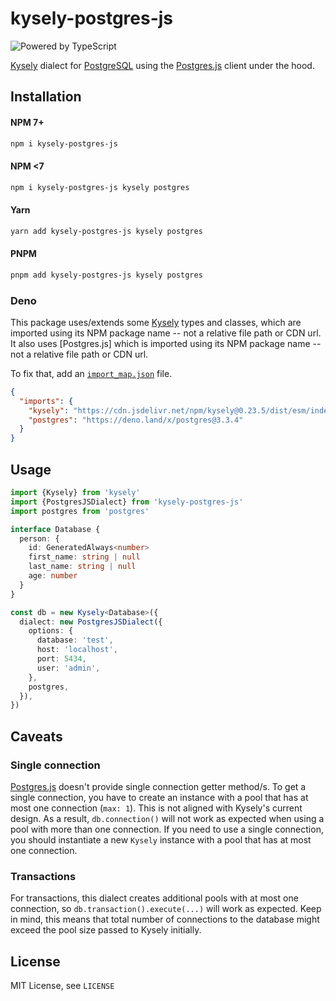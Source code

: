 # kysely-postgres-js

![Powered by TypeScript](https://img.shields.io/badge/powered%20by-typescript-blue.svg)

[Kysely](https://github.com/koskimas/kysely) dialect for [PostgreSQL](https://www.postgresql.org/) using the [Postgres.js](https://github.com/porsager/postgres) client under the hood.

## Installation

#### NPM 7+

```bash
npm i kysely-postgres-js
```

#### NPM <7

```bash
npm i kysely-postgres-js kysely postgres
```

#### Yarn

```bash
yarn add kysely-postgres-js kysely postgres
```

#### PNPM

```bash
pnpm add kysely-postgres-js kysely postgres
```

### Deno

This package uses/extends some [Kysely](https://github.com/koskimas/kysely) types and classes, which are imported using its NPM package name -- not a relative file path or CDN url. It also uses [Postgres.js] which is imported using its NPM package name -- not a relative file path or CDN url.

To fix that, add an [`import_map.json`](https://deno.land/manual@v1.26.1/linking_to_external_code/import_maps) file.

```json
{
  "imports": {
    "kysely": "https://cdn.jsdelivr.net/npm/kysely@0.23.5/dist/esm/index.js",
    "postgres": "https://deno.land/x/postgres@3.3.4"
  }
}
```

## Usage

```ts
import {Kysely} from 'kysely'
import {PostgresJSDialect} from 'kysely-postgres-js'
import postgres from 'postgres'

interface Database {
  person: {
    id: GeneratedAlways<number>
    first_name: string | null
    last_name: string | null
    age: number
  }
}

const db = new Kysely<Database>({
  dialect: new PostgresJSDialect({
    options: {
      database: 'test',
      host: 'localhost',
      port: 5434,
      user: 'admin',
    },
    postgres,
  }),
})
```

## Caveats

### Single connection

[Postgres.js](https://github.com/porsager/postgres) doesn't provide single connection getter method/s. To get a single connection, you have to create an instance with a pool that has at most one connection (`max: 1`). This is not aligned with Kysely's current design. As a result, `db.connection()` will not work as expected when using a pool with more than one connection.
If you need to use a single connection, you should instantiate a new `Kysely`
instance with a pool that has at most one connection.

### Transactions

For transactions, this dialect creates additional pools with at most one connection, so `db.transaction().execute(...)` will work as expected. Keep in mind, this means that total number of connections to the database might exceed the pool size passed to Kysely initially.

## License

MIT License, see `LICENSE`

